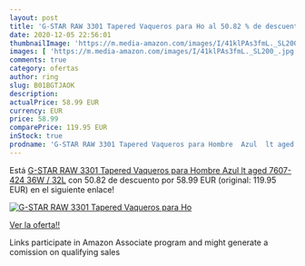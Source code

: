 ```yaml
---
layout: post
title: 'G-STAR RAW 3301 Tapered Vaqueros para Ho al 50.82 % de descuento'
date: 2020-12-05 22:56:01
thumbnailImage: 'https://m.media-amazon.com/images/I/41klPAs3fmL._SL200_.jpg'
images: [ 'https://m.media-amazon.com/images/I/41klPAs3fmL._SL200_.jpg' ]
comments: true
category: ofertas
author: ring
slug: B01BGTJAOK
description:
actualPrice: 58.99 EUR
currency: EUR
price: 58.99
comparePrice: 119.95 EUR
inStock: true
prodname: 'G-STAR RAW 3301 Tapered Vaqueros para Hombre  Azul  lt aged 7607-424   36W / 32L'
---
```


Está [G-STAR RAW 3301 Tapered Vaqueros para Hombre  Azul  lt aged 7607-424   36W / 32L](https://www.amazon.es/dp/B01BGTJAOK/?tag=tolees-21) con 50.82 de descuento por 58.99 EUR (original: 119.95 EUR) en el siguiente enlace!

[![G-STAR RAW 3301 Tapered Vaqueros para Ho](https://m.media-amazon.com/images/I/41klPAs3fmL._SL200_.jpg)](https://www.amazon.es/dp/B01BGTJAOK/?tag=tolees-21)

[Ver la oferta!!](https://www.amazon.es/dp/B01BGTJAOK/?tag=tolees-21)

Links participate in Amazon Associate program and might generate a comission on qualifying sales


